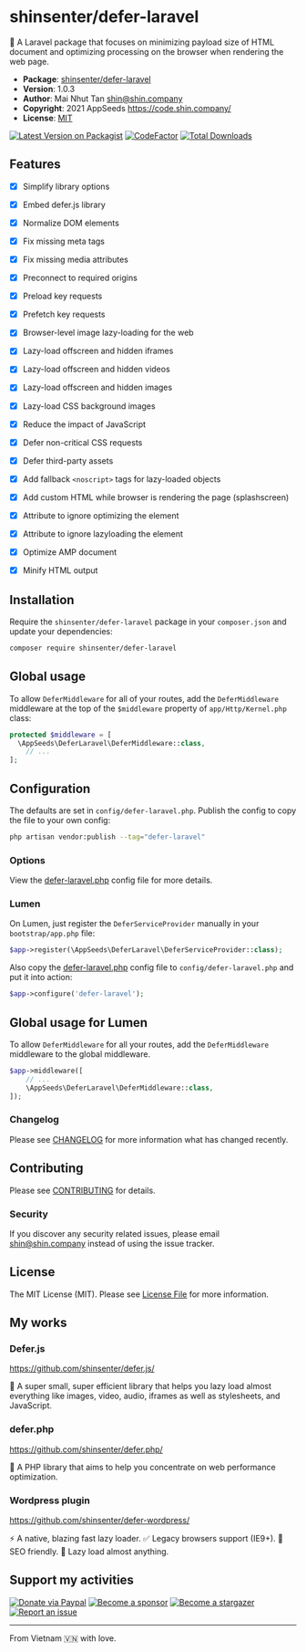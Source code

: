 # shinsenter/defer-laravel

🚀 A Laravel package that focuses on minimizing payload size of HTML document
and optimizing processing on the browser when rendering the web page.

- **Package**: [shinsenter/defer-laravel](https://packagist.org/packages/shinsenter/defer-laravel)
- **Version**: 1.0.3
- **Author**: Mai Nhut Tan <shin@shin.company>
- **Copyright**: 2021 AppSeeds <https://code.shin.company/>
- **License**: [MIT](https://raw.githubusercontent.com/shinsenter/defer-laravel/master/LICENSE)

[![Latest Version on Packagist](https://img.shields.io/packagist/v/shinsenter/defer-laravel.svg)](https://packagist.org/packages/shinsenter/defer-laravel)
[![CodeFactor](https://www.codefactor.io/repository/github/shinsenter/defer-laravel/badge)](https://www.codefactor.io/repository/github/shinsenter/defer-laravel)
[![Total Downloads](https://img.shields.io/packagist/dt/shinsenter/defer-laravel.svg)](https://packagist.org/packages/shinsenter/defer-laravel)


## Features

- [x] Simplify library options
- [x] Embed defer.js library
- [x] Normalize DOM elements
- [x] Fix missing meta tags
- [x] Fix missing media attributes
- [x] Preconnect to required origins
- [x] Preload key requests
- [x] Prefetch key requests
- [x] Browser-level image lazy-loading for the web
- [x] Lazy-load offscreen and hidden iframes
- [x] Lazy-load offscreen and hidden videos
- [x] Lazy-load offscreen and hidden images
- [x] Lazy-load CSS background images
- [x] Reduce the impact of JavaScript
- [x] Defer non-critical CSS requests
- [x] Defer third-party assets
- [x] Add fallback `<noscript>` tags for lazy-loaded objects
- [x] Add custom HTML while browser is rendering the page (splashscreen)
- [x] Attribute to ignore optimizing the element
- [x] Attribute to ignore lazyloading the element
- [x] Optimize AMP document
- [x] Minify HTML output


## Installation

Require the `shinsenter/defer-laravel` package
in your `composer.json` and update your dependencies:

```sh
composer require shinsenter/defer-laravel
```


## Global usage

To allow `DeferMiddleware` for all of your routes,
add the `DeferMiddleware` middleware at the top
of the `$middleware` property of  `app/Http/Kernel.php` class:

```php
protected $middleware = [
  \AppSeeds\DeferLaravel\DeferMiddleware::class,
    // ...
];
```


## Configuration

The defaults are set in `config/defer-laravel.php`.
Publish the config to copy the file to your own config:

```sh
php artisan vendor:publish --tag="defer-laravel"
```


### Options

View the [defer-laravel.php](https://github.com/shinsenter/defer-laravel/blob/master/config/defer-laravel.php)
config file for more details.


### Lumen

On Lumen, just register the `DeferServiceProvider` manually
in your `bootstrap/app.php` file:

```php
$app->register(\AppSeeds\DeferLaravel\DeferServiceProvider::class);
```

Also copy the [defer-laravel.php](https://github.com/shinsenter/defer-laravel/blob/master/config/defer-laravel.php)
config file to `config/defer-laravel.php` and put it into action:

```php
$app->configure('defer-laravel');
```


## Global usage for Lumen

To allow `DeferMiddleware` for all your routes,
add the `DeferMiddleware` middleware to the global middleware.

```php
$app->middleware([
    // ...
    \AppSeeds\DeferLaravel\DeferMiddleware::class,
]);
```


### Changelog

Please see [CHANGELOG](CHANGELOG.md)
for more information what has changed recently.


## Contributing

Please see [CONTRIBUTING](CONTRIBUTING.md) for details.


### Security

If you discover any security related issues,
please email [shin@shin.company](mailto:shin@shin.company)
instead of using the issue tracker.


## License

The MIT License (MIT).
Please see [License File](LICENSE.md) for more information.


## My works


### Defer.js

https://github.com/shinsenter/defer.js/

🥇 A super small, super efficient library
that helps you lazy load almost everything
like images, video, audio, iframes
as well as stylesheets, and JavaScript.


### defer.php

https://github.com/shinsenter/defer.php/

🚀 A PHP library that aims to help you
concentrate on web performance optimization.


### Wordpress plugin

https://github.com/shinsenter/defer-wordpress/

⚡️ A native, blazing fast lazy loader.
✅ Legacy browsers support (IE9+).
💯 SEO friendly.
🧩 Lazy load almost anything.


## Support my activities

[![Donate via Paypal](https://img.shields.io/badge/Donate-Paypal-blue)](https://www.paypal.me/shinsenter)
[![Become a sponsor](https://img.shields.io/badge/Donate-Patreon-orange)](https://www.patreon.com/appseeds)
[![Become a stargazer](https://img.shields.io/badge/Support-Stargazer-yellow)](https://github.com/shinsenter/defer.php/stargazers)
[![Report an issue](https://img.shields.io/badge/Support-Issues-green)](https://github.com/shinsenter/defer.php/issues/new)


* * *

From Vietnam 🇻🇳 with love.

